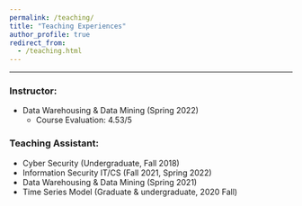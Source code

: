 ```yaml
---
permalink: /teaching/
title: "Teaching Experiences"
author_profile: true
redirect_from: 
  - /teaching.html
---
```


------
### **Instructor:**

<!-- - 29:623:335:01, Data Warehousing & Data Mining (Spring 2022) -->
- Data Warehousing & Data Mining (Spring 2022)
  - Course Evaluation: 4.53/5

### **Teaching Assistant:**
<!-- - 29:623:335:01, Data Warehousing & Data Mining (Spring 2021)
- 33:136:485:02, Time Series Model (2020 Fall) -->
- Cyber Security (Undergraduate, Fall 2018)
- Information Security IT/CS (Fall 2021, Spring 2022)
- Data Warehousing & Data Mining (Spring 2021)
- Time Series Model (Graduate & undergraduate, 2020 Fall)
